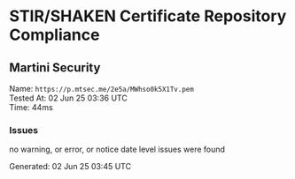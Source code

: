 # STIR/SHAKEN Certificate Repository Compliance

## Martini Security

Name: `https://p.mtsec.me/2e5a/MWhso0k5X1Tv.pem`\
Tested At: 02 Jun 25 03:36 UTC\
Time: 44ms

### Issues

no warning, or error, or notice date level issues were found

Generated: 02 Jun 25 03:45 UTC